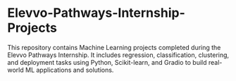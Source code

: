 # Elevvo-Pathways-Internship-Projects
This repository contains Machine Learning projects completed during the Elevvo Pathways Internship. It includes regression, classification, clustering, and deployment tasks using Python, Scikit-learn, and Gradio to build real-world ML applications and solutions.
